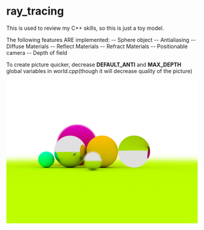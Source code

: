 # ray_tracing
This is used to review my C++ skills, so this is just a toy model.

The following features ARE implemented:
-- Sphere object
-- Antialiasing
-- Diffuse Materials
-- Reflect Materials
-- Refract Materials
-- Positionable camera
-- Depth of field

To create picture quicker, decrease **DEFAULT_ANTI** and **MAX_DEPTH** global variables in *world.cpp*(though it will decrease quality of the picture)

![avatar](./pic.png)